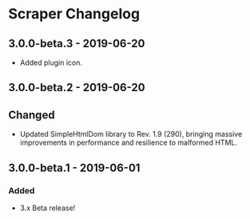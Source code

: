 # Scraper Changelog

## 3.0.0-beta.3 - 2019-06-20

- Added plugin icon.

## 3.0.0-beta.2 - 2019-06-20

## Changed

- Updated SimpleHtmlDom library to Rev. 1.9 (290), bringing massive improvements in performance and resilience to malformed HTML.

## 3.0.0-beta.1 - 2019-06-01

### Added

- 3.x Beta release!
